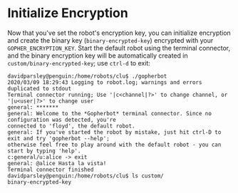 # Initialize Encryption
Now that you've set the robot's encryption key, you can initialize encryption and create the binary key (`binary-encrypted-key`) encrypted with your `GOPHER_ENCRYPTION_KEY`. Start the default robot using the terminal connector, and the binary encryption key will be automatically created in `custom/binary-encrypted-key`; use `ctrl-d` to exit:

```
davidparsley@penguin:/home/robots/clu$ ./gopherbot 
2020/03/09 18:29:43 Logging to robot.log; warnings and errors duplicated to stdout
Terminal connector running; Use '|c<channel|?>' to change channel, or '|u<user|?>' to change user
general: *******
general: Welcome to the *Gopherbot* terminal connector. Since no configuration was detected, you're
connected to 'floyd', the default robot.
general: If you've started the robot by mistake, just hit ctrl-D to exit and try 'gopherbot --help';
otherwise feel free to play around with the default robot - you can start by typing 'help'.
c:general/u:alice -> exit
general: @alice Hasta la vista!
Terminal connector finished
davidparsley@penguin:/home/robots/clu$ ls custom/
binary-encrypted-key
```
